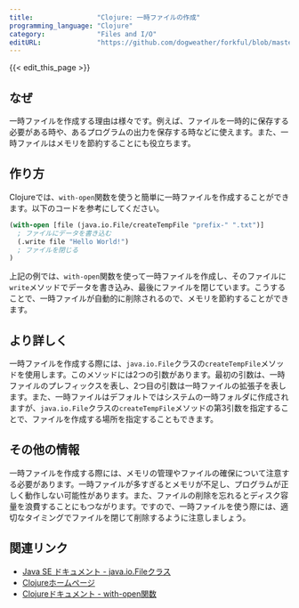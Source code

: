 ```yaml
---
title:                "Clojure: 一時ファイルの作成"
programming_language: "Clojure"
category:             "Files and I/O"
editURL:              "https://github.com/dogweather/forkful/blob/master/content/ja/clojure/creating-a-temporary-file.md"
---
```


{{< edit_this_page >}}

## なぜ

一時ファイルを作成する理由は様々です。例えば、ファイルを一時的に保存する必要がある時や、あるプログラムの出力を保存する時などに使えます。また、一時ファイルはメモリを節約することにも役立ちます。

## 作り方

Clojureでは、`with-open`関数を使うと簡単に一時ファイルを作成することができます。以下のコードを参考にしてください。

```Clojure
(with-open [file (java.io.File/createTempFile "prefix-" ".txt")]
  ; ファイルにデータを書き込む
  (.write file "Hello World!")
  ; ファイルを閉じる
)
```

上記の例では、`with-open`関数を使って一時ファイルを作成し、そのファイルに`write`メソッドでデータを書き込み、最後にファイルを閉じています。こうすることで、一時ファイルが自動的に削除されるので、メモリを節約することができます。

## より詳しく

一時ファイルを作成する際には、`java.io.File`クラスの`createTempFile`メソッドを使用します。このメソッドには2つの引数があります。最初の引数は、一時ファイルのプレフィックスを表し、2つ目の引数は一時ファイルの拡張子を表します。また、一時ファイルはデフォルトではシステムの一時フォルダに作成されますが、`java.io.File`クラスの`createTempFile`メソッドの第3引数を指定することで、ファイルを作成する場所を指定することもできます。

## その他の情報

一時ファイルを作成する際には、メモリの管理やファイルの確保について注意する必要があります。一時ファイルが多すぎるとメモリが不足し、プログラムが正しく動作しない可能性があります。また、ファイルの削除を忘れるとディスク容量を浪費することにもつながります。ですので、一時ファイルを使う際には、適切なタイミングでファイルを閉じて削除するように注意しましょう。

## 関連リンク

- [Java SE ドキュメント - java.io.Fileクラス](https://docs.oracle.com/javase/jp/8/docs/api/java/io/File.html)
- [Clojureホームページ](https://clojure.org/)
- [Clojureドキュメント - with-open関数](https://clojuredocs.org/clojure.core/with-open)